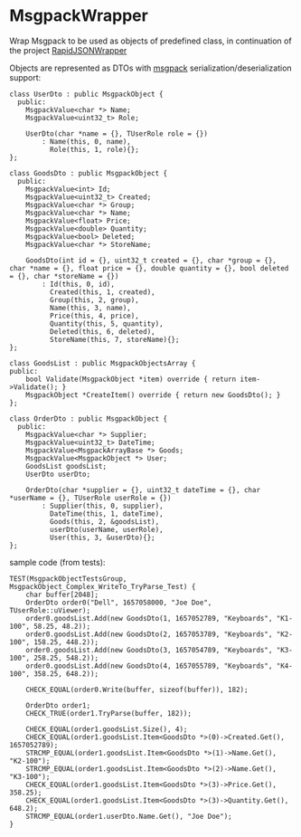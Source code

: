 # MsgpackWrapper
Wrap Msgpack to be used as objects of predefined class, in continuation of the project [RapidJSONWrapper](https://github.com/viordash/RapidJSONWrapper) 


Objects are represented as DTOs with [msgpack](https://github.com/msgpack/msgpack-c/tree/c_master) serialization/deserialization support:
 
    
    class UserDto : public MsgpackObject {
      public:
    	MsgpackValue<char *> Name;
    	MsgpackValue<uint32_t> Role;
    
    	UserDto(char *name = {}, TUserRole role = {})
    		: Name(this, 0, name), 
    		  Role(this, 1, role){};
    };
    
    class GoodsDto : public MsgpackObject {
      public:
    	MsgpackValue<int> Id;
    	MsgpackValue<uint32_t> Created;
    	MsgpackValue<char *> Group;
    	MsgpackValue<char *> Name;
    	MsgpackValue<float> Price;
    	MsgpackValue<double> Quantity;
    	MsgpackValue<bool> Deleted;
    	MsgpackValue<char *> StoreName;
    
    	GoodsDto(int id = {}, uint32_t created = {}, char *group = {}, char *name = {}, float price = {}, double quantity = {}, bool deleted = {}, char *storeName = {})
    		: Id(this, 0, id),					
    		  Created(this, 1, created),	
    		  Group(this, 2, group),			
    		  Name(this, 3, name),				
    		  Price(this, 4, price),			
    		  Quantity(this, 5, quantity), 
    		  Deleted(this, 6, deleted),	
    		  StoreName(this, 7, storeName){};
    };
        
	class GoodsList : public MsgpackObjectsArray {
	public:
		bool Validate(MsgpackObject *item) override { return item->Validate(); }
		MsgpackObject *CreateItem() override { return new GoodsDto(); }
	};
    
    class OrderDto : public MsgpackObject {
      public:
    	MsgpackValue<char *> Supplier;
    	MsgpackValue<uint32_t> DateTime;
    	MsgpackValue<MsgpackArrayBase *> Goods;
    	MsgpackValue<MsgpackObject *> User;
    	GoodsList goodsList;
    	UserDto userDto;
    
    	OrderDto(char *supplier = {}, uint32_t dateTime = {}, char *userName = {}, TUserRole userRole = {})
    		: Supplier(this, 0, supplier), 
    		  DateTime(this, 1, dateTime), 
    		  Goods(this, 2, &goodsList),		
    		  userDto(userName, userRole),			
    		  User(this, 3, &userDto){};
    };

sample code (from tests): 
	
    TEST(MsgpackObjectTestsGroup, MsgpackObject_Complex_WriteTo_TryParse_Test) {
    	char buffer[2048];
    	OrderDto order0("Dell", 1657058000, "Joe Doe", TUserRole::uViewer);
    	order0.goodsList.Add(new GoodsDto(1, 1657052789, "Keyboards", "K1-100", 58.25, 48.2));
    	order0.goodsList.Add(new GoodsDto(2, 1657053789, "Keyboards", "K2-100", 158.25, 448.2));
    	order0.goodsList.Add(new GoodsDto(3, 1657054789, "Keyboards", "K3-100", 258.25, 548.2));
    	order0.goodsList.Add(new GoodsDto(4, 1657055789, "Keyboards", "K4-100", 358.25, 648.2));
    
    	CHECK_EQUAL(order0.Write(buffer, sizeof(buffer)), 182);
    
    	OrderDto order1;
    	CHECK_TRUE(order1.TryParse(buffer, 182));
    
    	CHECK_EQUAL(order1.goodsList.Size(), 4);
    	CHECK_EQUAL(order1.goodsList.Item<GoodsDto *>(0)->Created.Get(), 1657052789);
    	STRCMP_EQUAL(order1.goodsList.Item<GoodsDto *>(1)->Name.Get(), "K2-100");
    	STRCMP_EQUAL(order1.goodsList.Item<GoodsDto *>(2)->Name.Get(), "K3-100");
    	CHECK_EQUAL(order1.goodsList.Item<GoodsDto *>(3)->Price.Get(), 358.25);
    	CHECK_EQUAL(order1.goodsList.Item<GoodsDto *>(3)->Quantity.Get(), 648.2);
    	STRCMP_EQUAL(order1.userDto.Name.Get(), "Joe Doe");
    }


